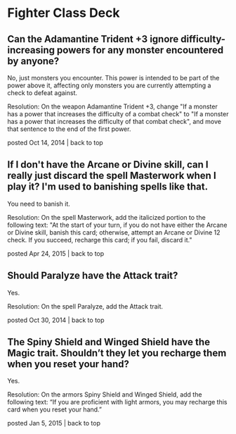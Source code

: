 # Fighter Class Deck

## Can the Adamantine Trident +3 ignore difficulty-increasing powers for any monster encountered by anyone?

No, just monsters you encounter. This power is intended to be part of the power above it, affecting only monsters you are currently attempting a check to defeat against.

Resolution: On the weapon Adamantine Trident +3, change "If a monster has a power that increases the difficulty of a combat check" to "If a monster has a power that increases the difficulty of that combat check", and move that sentence to the end of the first power.

posted Oct 14, 2014 | back to top

## If I don't have the Arcane or Divine skill, can I really just discard the spell Masterwork when I play it? I'm used to banishing spells like that.

You need to banish it.

Resolution: On the spell Masterwork, add the italicized portion to the following text: "At the start of your turn, if you do not have either the Arcane or Divine skill, banish this card; otherwise, attempt an Arcane or Divine 12 check. If you succeed, recharge this card; if you fail, discard it."

posted Apr 24, 2015 | back to top

## Should Paralyze have the Attack trait?

Yes.

Resolution: On the spell Paralyze, add the Attack trait.

posted Oct 30, 2014 | back to top

## The Spiny Shield and Winged Shield have the Magic trait. Shouldn’t they let you recharge them when you reset your hand?

Yes.

Resolution: On the armors Spiny Shield and Winged Shield, add the following text: “If you are proficient with light armors, you may recharge this card when you reset your hand.”

posted Jan 5, 2015 | back to top
